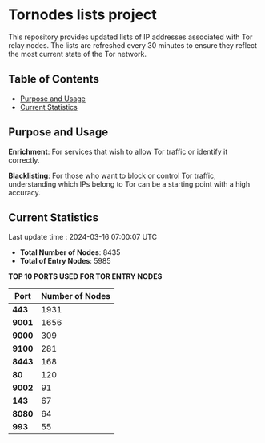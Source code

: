 # Tornodes lists project

This repository provides updated lists of IP addresses associated with Tor relay nodes. The lists are refreshed every 30 minutes to ensure they reflect the most current state of the Tor network.

## Table of Contents

- [Purpose and Usage](#purpose-and-usage)
- [Current Statistics](#current-statistics)


## Purpose and Usage

**Enrichment**: For services that wish to allow Tor traffic or identify it correctly.

**Blacklisting**: For those who want to block or control Tor traffic, understanding which IPs belong to Tor can be a starting point with a high accuracy.

## Current Statistics

Last update time : 2024-03-16 07:00:07 UTC

- **Total Number of Nodes**: 8435
- **Total of Entry Nodes**: 5985

**TOP 10 PORTS USED FOR TOR ENTRY NODES**

| **Port** | **Number of Nodes** |
|------|-----------------|
| **443**   | 1931  |
| **9001**   | 1656  |
| **9000**   | 309  |
| **9100**   | 281  |
| **8443**   | 168  |
| **80**   | 120  |
| **9002**   | 91  |
| **143**   | 67  |
| **8080**   | 64  |
| **993**   | 55  |

